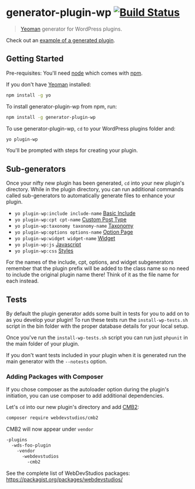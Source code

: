 # generator-plugin-wp [![Build Status](https://secure.travis-ci.org/WebDevStudios/generator-plugin-wp.png?branch=master)](https://travis-ci.org/WebDevStudios/generator-plugin-wp)

> [Yeoman](http://yeoman.io) generator for WordPress plugins.

Check out an [example of a generated plugin](https://github.com/WebDevStudios/generator-plugin-wp-example).

## Getting Started

Pre-requisites: You'll need [node](https://nodejs.org/download/) which comes
with [npm](https://github.com/npm/npm#super-easy-install).

If you don't have [Yeoman](http://yeoman.io/) installed:

```bash
npm install -g yo
```

To install generator-plugin-wp from npm, run:

```bash
npm install -g generator-plugin-wp
```

To use generator-plugin-wp, `cd` to your WordPress plugins folder and:

```bash
yo plugin-wp
```
You'll be prompted with steps for creating your plugin.

## Sub-generators

Once your nifty new plugin has been generated, `cd` into your new plugin's
directory. While in the plugin directory, you can run additional commands
called sub-generators to automatically generate files to enhance your plugin.

* `yo plugin-wp:include include-name` [Basic Include](include/README.md)
* `yo plugin-wp:cpt cpt-name` [Custom Post Type](cpt/README.md)
* `yo plugin-wp:taxonomy taxonomy-name` [Taxonomy](taxonomy/README.md)
* `yo plugin-wp:options options-name` [Option Page](options/README.md)
* `yo plugin-wp:widget widget-name` [Widget](widget/README.md)
* `yo plugin-wp:js` [Javascript](js/README.md)
* `yo plugin-wp:css` [Styles](css/README.md)

For the names of the include, cpt, options, and widget subgenerators remember
that the plugin prefix will be added to the class name so no need to include the
original plugin name there! Think of it as the file name for each instead.

## Tests

By default the plugin generator adds some built in tests for you to add on to as
you develop your plugin! To run these tests run the `install-wp-tests.sh` script
in the bin folder with the proper database details for your local setup.

Once you've run the `install-wp-tests.sh` script you can run just `phpunit` in
the main folder of your plugin.

If you don't want tests included in your plugin when it is generated run the
main generator with the `--notests` option.

### Adding Packages with Composer

If you chose composer as the autoloader option during the plugin's initiation,
you can use composer to add additional dependencies.

Let's `cd` into our new plugin's directory and add [CMB2](https://github.com/WebDevStudios/CMB2):

```bash
composer require webdevstudios/cmb2
```

CMB2 will now appear under `vendor`

```bash
-plugins
  -wds-foo-plugin
    -vendor
      -webdevstudios
        -cmb2
```

See the complete list of WebDevStudios packages: https://packagist.org/packages/webdevstudios/
